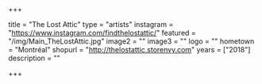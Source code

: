 +++

title = "The Lost Attic"
type = "artists"
instagram = "https://www.instagram.com/findthelostattic/"
featured = "/img/Main_TheLostAttic.jpg"
image2 = ""
image3 = ""
logo = ""
hometown = "Montréal"
shopurl = "http://thelostattic.storenvy.com"
years = ["2018"]
description = ""

+++
